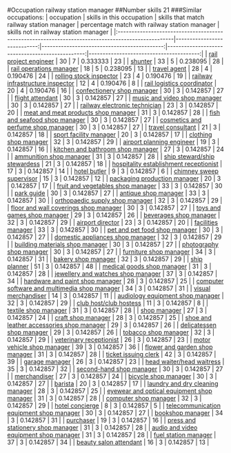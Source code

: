 #Occupation railway station manager
##Number skills 21
###Similar occupations:
| occupation                                                                                        |   skills in this occupation |   skills that match railway station manager |   percentage match with railway station manager |   skills not in railway station manager |
|:--------------------------------------------------------------------------------------------------|----------------------------:|--------------------------------------------:|------------------------------------------------:|----------------------------------------:|
| [rail project engineer](rail_project_engineer.md)                                                 |                          30 |                                           7 |                                        0.333333 |                                      23 |
| [shunter](shunter.md)                                                                             |                          33 |                                           5 |                                        0.238095 |                                      28 |
| [rail operations manager](rail_operations_manager.md)                                             |                          18 |                                           5 |                                        0.238095 |                                      13 |
| [travel agent](travel_agent.md)                                                                   |                          28 |                                           4 |                                        0.190476 |                                      24 |
| [rolling stock inspector](rolling_stock_inspector.md)                                             |                          23 |                                           4 |                                        0.190476 |                                      19 |
| [railway infrastructure inspector](railway_infrastructure_inspector.md)                           |                          12 |                                           4 |                                        0.190476 |                                       8 |
| [rail logistics coordinator](rail_logistics_coordinator.md)                                       |                          20 |                                           4 |                                        0.190476 |                                      16 |
| [confectionery shop manager](confectionery_shop_manager.md)                                       |                          30 |                                           3 |                                        0.142857 |                                      27 |
| [flight attendant](flight_attendant.md)                                                           |                          30 |                                           3 |                                        0.142857 |                                      27 |
| [music and video shop manager](music_and_video_shop_manager.md)                                   |                          30 |                                           3 |                                        0.142857 |                                      27 |
| [railway electronic technician](railway_electronic_technician.md)                                 |                          23 |                                           3 |                                        0.142857 |                                      20 |
| [meat and meat products shop manager](meat_and_meat_products_shop_manager.md)                     |                          31 |                                           3 |                                        0.142857 |                                      28 |
| [fish and seafood shop manager](fish_and_seafood_shop_manager.md)                                 |                          30 |                                           3 |                                        0.142857 |                                      27 |
| [cosmetics and perfume shop manager](cosmetics_and_perfume_shop_manager.md)                       |                          30 |                                           3 |                                        0.142857 |                                      27 |
| [travel consultant](travel_consultant.md)                                                         |                          21 |                                           3 |                                        0.142857 |                                      18 |
| [sport facility manager](sport_facility_manager.md)                                               |                          20 |                                           3 |                                        0.142857 |                                      17 |
| [clothing shop manager](clothing_shop_manager.md)                                                 |                          32 |                                           3 |                                        0.142857 |                                      29 |
| [airport planning engineer](airport_planning_engineer.md)                                         |                          19 |                                           3 |                                        0.142857 |                                      16 |
| [kitchen and bathroom shop manager](kitchen_and_bathroom_shop_manager.md)                         |                          27 |                                           3 |                                        0.142857 |                                      24 |
| [ammunition shop manager](ammunition_shop_manager.md)                                             |                          31 |                                           3 |                                        0.142857 |                                      28 |
| [ship steward/ship stewardess](ship_steward-ship_stewardess.md)                                   |                          21 |                                           3 |                                        0.142857 |                                      18 |
| [hospitality establishment receptionist](hospitality_establishment_receptionist.md)               |                          17 |                                           3 |                                        0.142857 |                                      14 |
| [hotel butler](hotel_butler.md)                                                                   |                           9 |                                           3 |                                        0.142857 |                                       6 |
| [chimney sweep supervisor](chimney_sweep_supervisor.md)                                           |                          15 |                                           3 |                                        0.142857 |                                      12 |
| [packaging production manager](packaging_production_manager.md)                                   |                          20 |                                           3 |                                        0.142857 |                                      17 |
| [fruit and vegetables shop manager](fruit_and_vegetables_shop_manager.md)                         |                          33 |                                           3 |                                        0.142857 |                                      30 |
| [park guide](park_guide.md)                                                                       |                          30 |                                           3 |                                        0.142857 |                                      27 |
| [antique shop manager](antique_shop_manager.md)                                                   |                          33 |                                           3 |                                        0.142857 |                                      30 |
| [orthopaedic supply shop manager](orthopaedic_supply_shop_manager.md)                             |                          32 |                                           3 |                                        0.142857 |                                      29 |
| [floor and wall coverings shop manager](floor_and_wall_coverings_shop_manager.md)                 |                          30 |                                           3 |                                        0.142857 |                                      27 |
| [toys and games shop manager](toys_and_games_shop_manager.md)                                     |                          29 |                                           3 |                                        0.142857 |                                      26 |
| [beverages shop manager](beverages_shop_manager.md)                                               |                          32 |                                           3 |                                        0.142857 |                                      29 |
| [airport director](airport_director.md)                                                           |                          23 |                                           3 |                                        0.142857 |                                      20 |
| [facilities manager](facilities_manager.md)                                                       |                          33 |                                           3 |                                        0.142857 |                                      30 |
| [pet and pet food shop manager](pet_and_pet_food_shop_manager.md)                                 |                          30 |                                           3 |                                        0.142857 |                                      27 |
| [domestic appliances shop manager](domestic_appliances_shop_manager.md)                           |                          32 |                                           3 |                                        0.142857 |                                      29 |
| [building materials shop manager](building_materials_shop_manager.md)                             |                          30 |                                           3 |                                        0.142857 |                                      27 |
| [photography shop manager](photography_shop_manager.md)                                           |                          30 |                                           3 |                                        0.142857 |                                      27 |
| [furniture shop manager](furniture_shop_manager.md)                                               |                          34 |                                           3 |                                        0.142857 |                                      31 |
| [bakery shop manager](bakery_shop_manager.md)                                                     |                          32 |                                           3 |                                        0.142857 |                                      29 |
| [ship planner](ship_planner.md)                                                                   |                          51 |                                           3 |                                        0.142857 |                                      48 |
| [medical goods shop manager](medical_goods_shop_manager.md)                                       |                          31 |                                           3 |                                        0.142857 |                                      28 |
| [jewellery and watches shop manager](jewellery_and_watches_shop_manager.md)                       |                          37 |                                           3 |                                        0.142857 |                                      34 |
| [hardware and paint shop manager](hardware_and_paint_shop_manager.md)                             |                          28 |                                           3 |                                        0.142857 |                                      25 |
| [computer software and multimedia shop manager](computer_software_and_multimedia_shop_manager.md) |                          34 |                                           3 |                                        0.142857 |                                      31 |
| [visual merchandiser](visual_merchandiser.md)                                                     |                          14 |                                           3 |                                        0.142857 |                                      11 |
| [audiology equipment shop manager](audiology_equipment_shop_manager.md)                           |                          32 |                                           3 |                                        0.142857 |                                      29 |
| [club host/club hostess](club_host-club_hostess.md)                                               |                          11 |                                           3 |                                        0.142857 |                                       8 |
| [textile shop manager](textile_shop_manager.md)                                                   |                          31 |                                           3 |                                        0.142857 |                                      28 |
| [shop manager](shop_manager.md)                                                                   |                          27 |                                           3 |                                        0.142857 |                                      24 |
| [craft shop manager](craft_shop_manager.md)                                                       |                          28 |                                           3 |                                        0.142857 |                                      25 |
| [shoe and leather accessories shop manager](shoe_and_leather_accessories_shop_manager.md)         |                          29 |                                           3 |                                        0.142857 |                                      26 |
| [delicatessen shop manager](delicatessen_shop_manager.md)                                         |                          29 |                                           3 |                                        0.142857 |                                      26 |
| [tobacco shop manager](tobacco_shop_manager.md)                                                   |                          32 |                                           3 |                                        0.142857 |                                      29 |
| [veterinary receptionist](veterinary_receptionist.md)                                             |                          26 |                                           3 |                                        0.142857 |                                      23 |
| [motor vehicle shop manager](motor_vehicle_shop_manager.md)                                       |                          39 |                                           3 |                                        0.142857 |                                      36 |
| [flower and garden shop manager](flower_and_garden_shop_manager.md)                               |                          31 |                                           3 |                                        0.142857 |                                      28 |
| [ticket issuing clerk](ticket_issuing_clerk.md)                                                   |                          42 |                                           3 |                                        0.142857 |                                      39 |
| [garage manager](garage_manager.md)                                                               |                          26 |                                           3 |                                        0.142857 |                                      23 |
| [head waiter/head waitress](head_waiter-head_waitress.md)                                         |                          35 |                                           3 |                                        0.142857 |                                      32 |
| [second-hand shop manager](second-hand_shop_manager.md)                                           |                          30 |                                           3 |                                        0.142857 |                                      27 |
| [merchandiser](merchandiser.md)                                                                   |                          27 |                                           3 |                                        0.142857 |                                      24 |
| [bicycle shop manager](bicycle_shop_manager.md)                                                   |                          30 |                                           3 |                                        0.142857 |                                      27 |
| [barista](barista.md)                                                                             |                          20 |                                           3 |                                        0.142857 |                                      17 |
| [laundry and dry cleaning manager](laundry_and_dry_cleaning_manager.md)                           |                          28 |                                           3 |                                        0.142857 |                                      25 |
| [eyewear and optical equipment shop manager](eyewear_and_optical_equipment_shop_manager.md)       |                          31 |                                           3 |                                        0.142857 |                                      28 |
| [computer shop manager](computer_shop_manager.md)                                                 |                          32 |                                           3 |                                        0.142857 |                                      29 |
| [hotel concierge](hotel_concierge.md)                                                             |                           8 |                                           3 |                                        0.142857 |                                       5 |
| [telecommunication equipment shop manager](telecommunication_equipment_shop_manager.md)           |                          30 |                                           3 |                                        0.142857 |                                      27 |
| [bookshop manager](bookshop_manager.md)                                                           |                          34 |                                           3 |                                        0.142857 |                                      31 |
| [purchaser](purchaser.md)                                                                         |                          19 |                                           3 |                                        0.142857 |                                      16 |
| [press and stationery shop manager](press_and_stationery_shop_manager.md)                         |                          31 |                                           3 |                                        0.142857 |                                      28 |
| [audio and video equipment shop manager](audio_and_video_equipment_shop_manager.md)               |                          31 |                                           3 |                                        0.142857 |                                      28 |
| [fuel station manager](fuel_station_manager.md)                                                   |                          37 |                                           3 |                                        0.142857 |                                      34 |
| [beauty salon attendant](beauty_salon_attendant.md)                                               |                          16 |                                           3 |                                        0.142857 |                                      13 |
